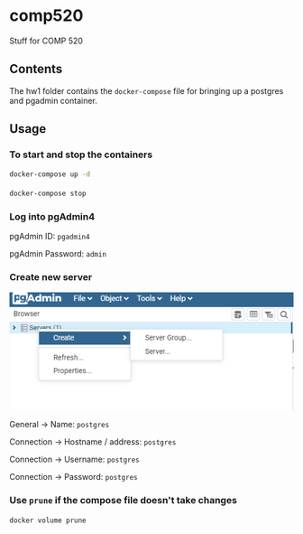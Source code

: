 # comp520
Stuff for COMP 520

## Contents
The hw1 folder contains the ```docker-compose``` file for bringing up a postgres and pgadmin container.

## Usage
### To start and stop the containers
```bash
docker-compose up -d

docker-compose stop
```

### Log into pgAdmin4
pgAdmin ID: ```pgadmin4```

pgAdmin Password: ```admin```

### Create new server
![Connect to Server](https://github.com/kaipyroami/comp520/blob/master/resources/create_server.PNG?raw=true)

General -> Name: ```postgres```

Connection -> Hostname / address: ```postgres```

Connection -> Username: ```postgres```

Connection -> Password: ```postgres```



### Use ```prune``` if the compose file doesn't take changes
```bash
docker volume prune
```
